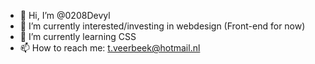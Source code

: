 - 👋 Hi, I’m @0208Devyl
- 👀 I’m currently interested/investing in webdesign (Front-end for now)
- 🌱 I’m currently learning CSS
- 📫 How to reach me: t.veerbeek@hotmail.nl

<!---
0208Devyl/0208Devyl is a ✨ special ✨ repository because its `README.md` (this file) appears on your GitHub profile.
You can click the Preview link to take a look at your changes.
--->
